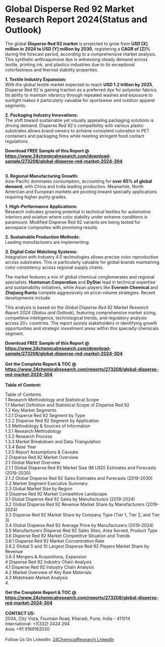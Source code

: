 <h1>Global Disperse Red 92 Market Research Report 2024(Status and Outlook)</h1><p>The global <strong>Disperse Red 92 market</strong> is projected to grow from <strong>USD [X] million in 2024 to USD [Y] million by 2030</strong>, registering a <strong>CAGR of [Z]%</strong> during the forecast period, according to a comprehensive market analysis. This synthetic anthraquinone dye is witnessing steady demand across textile, printing ink, and plastics industries due to its exceptional colorfastness and thermal stability properties.</p><p><strong>1. Textile Industry Expansion:</strong><br>
With the global textile market expected to reach <strong>USD 1.2 trillion by 2025</strong>, Disperse Red 92 is gaining traction as a preferred dye for polyester fabrics. Its ability to maintain vibrancy through repeated washes and exposure to sunlight makes it particularly valuable for sportswear and outdoor apparel segments.</p><p><strong>2. Packaging Industry Innovations:</strong><br>
The shift toward sustainable yet visually appealing packaging solutions is driving demand. Disperse Red 92's compatibility with various plastic substrates allows brand owners to achieve consistent coloration in PET containers and packaging films while meeting stringent food contact regulations.</p><div><b>Download FREE Sample of this Report @ 
            <a href="https://www.24chemicalresearch.com/download-sample/273208/global-disperse-red-market-2024-304">
            https://www.24chemicalresearch.com/download-sample/273208/global-disperse-red-market-2024-304</a></b></div><br><p><strong>3. Regional Manufacturing Growth:</strong><br>
Asia-Pacific dominates consumption, accounting for <strong>over 65% of global demand</strong>, with China and India leading production. Meanwhile, North American and European markets are pivoting toward specialty applications requiring higher purity grades.</p><p><strong>1. High-Performance Applications:</strong><br>
Research indicates growing potential in technical textiles for automotive interiors and aviation where color stability under extreme conditions is paramount. Modified Disperse Red 92 variants are being tested for aerospace composites with promising results.</p><p><strong>2. Sustainable Production Methods:</strong><br>
Leading manufacturers are implementing:
</p><p><strong>3. Digital Color Matching Systems:</strong><br>
Integration with Industry 4.0 technologies allows precise color reproduction across substrates. This is particularly valuable for global brands maintaining color consistency across regional supply chains.</p><p>The market features a mix of global chemical conglomerates and regional specialists. <strong>Huntsman Corporation</strong> and <strong>DyStar</strong> lead in technical expertise and sustainability initiatives, while Asian players like <strong>Everwin Chemical</strong> and <strong>Zhejiang Runtu</strong> compete aggressively on price-volume strategies. Recent developments include:</p><p>This analysis is based on the <em>Global Disperse Red 92 Market Research Report 2024 (Status and Outlook)</em>, featuring comprehensive market sizing, competitive intelligence, technological trends, and regulatory analysis across 20+ countries. The report assists stakeholders in identifying growth opportunities and strategic investment areas within this specialty chemicals segment.</p><div><b>Download FREE Sample of this Report @ 
            <a href="https://www.24chemicalresearch.com/download-sample/273208/global-disperse-red-market-2024-304">
            https://www.24chemicalresearch.com/download-sample/273208/global-disperse-red-market-2024-304</a></b></div><br><div><b>Get the Complete Report & TOC @ 
            <a href="https://www.24chemicalresearch.com/reports/273208/global-disperse-red-market-2024-304">
            https://www.24chemicalresearch.com/reports/273208/global-disperse-red-market-2024-304</a></b></div><br>
            <b>Table of Content:</b><p>Table of Contents<br />
1 Research Methodology and Statistical Scope<br />
1.1 Market Definition and Statistical Scope of Disperse Red 92<br />
1.2 Key Market Segments<br />
1.2.1 Disperse Red 92 Segment by Type<br />
1.2.2 Disperse Red 92 Segment by Application<br />
1.3 Methodology & Sources of Information<br />
1.3.1 Research Methodology<br />
1.3.2 Research Process<br />
1.3.3 Market Breakdown and Data Triangulation<br />
1.3.4 Base Year<br />
1.3.5 Report Assumptions & Caveats<br />
2 Disperse Red 92 Market Overview<br />
2.1 Global Market Overview<br />
2.1.1 Global Disperse Red 92 Market Size (M USD) Estimates and Forecasts (2019-2030)<br />
2.1.2 Global Disperse Red 92 Sales Estimates and Forecasts (2019-2030)<br />
2.2 Market Segment Executive Summary<br />
2.3 Global Market Size by Region<br />
3 Disperse Red 92 Market Competitive Landscape<br />
3.1 Global Disperse Red 92 Sales by Manufacturers (2019-2024)<br />
3.2 Global Disperse Red 92 Revenue Market Share by Manufacturers (2019-2024)<br />
3.3 Disperse Red 92 Market Share by Company Type (Tier 1, Tier 2, and Tier 3)<br />
3.4 Global Disperse Red 92 Average Price by Manufacturers (2019-2024)<br />
3.5 Manufacturers Disperse Red 92 Sales Sites, Area Served, Product Type<br />
3.6 Disperse Red 92 Market Competitive Situation and Trends<br />
3.6.1 Disperse Red 92 Market Concentration Rate<br />
3.6.2 Global 5 and 10 Largest Disperse Red 92 Players Market Share by Revenue<br />
3.6.3 Mergers & Acquisitions, Expansion<br />
4 Disperse Red 92 Industry Chain Analysis<br />
4.1 Disperse Red 92 Industry Chain Analysis<br />
4.2 Market Overview of Key Raw Materials<br />
4.3 Midstream Market Analysis<br />
4.</p><div><b>Get the Complete Report & TOC @ 
            <a href="https://www.24chemicalresearch.com/reports/273208/global-disperse-red-market-2024-304">
            https://www.24chemicalresearch.com/reports/273208/global-disperse-red-market-2024-304</a></b></div><br><b>CONTACT US:</b><br>
            203A, City Vista, Fountain Road, Kharadi, Pune, India - 411014<br>
            International: +1(332) 2424 294<br>
            Asia: +91 9169162030 <br><br>
            Follow Us On LinkedIn: <a href="https://www.linkedin.com/company/24chemicalresearch/">24ChemicalResearch LinkedIn</a>